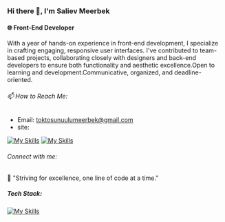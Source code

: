 ### Hi there 👋, I'm Saliev Meerbek

#### 🌐 Front-End Developer

With a year of hands-on experience in front-end development, I specialize in crafting engaging, responsive user interfaces. I've contributed to team-based projects, collaborating closely with designers and back-end developers to ensure both functionality and aesthetic excellence.Open to learning and development.Communicative, organized, and deadline-oriented.

###### 📫 How to Reach Me:
- Email: toktosunuulumeerbek@gmail.com
- site:


[![My Skills](https://skillicons.dev/icons?i=instagram)](https://www.instagram.com/tmirba/)
[![My Skills](https://skillicons.dev/icons?i=linkedin)](https://www.linkedin.com/in/meerbek-saliev/)

###### Connect with me:


🌟 "Striving for excellence, one line of code at a time."

##### Tech Stack:
[![My Skills](https://skillicons.dev/icons?i=js,html,css,react,redux,nextjs,py,django,tailwind,git,github)]()
